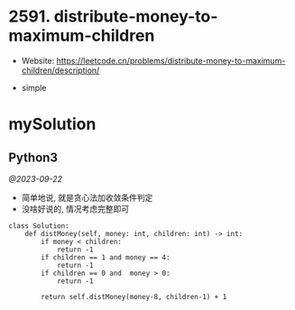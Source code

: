 # 2591. distribute-money-to-maximum-children

+ Website: https://leetcode.cn/problems/distribute-money-to-maximum-children/description/

+ simple

# mySolution

## Python3

*@2023-09-22*

+ 简单地说, 就是贪心法加收敛条件判定
+ 没啥好说的, 情况考虑完整即可

```Py
class Solution:
    def distMoney(self, money: int, children: int) -> int:
        if money < children:
            return -1
        if children == 1 and money == 4:
            return -1
        if children == 0 and  money > 0:
            return -1

        return self.distMoney(money-8, children-1) + 1

```

